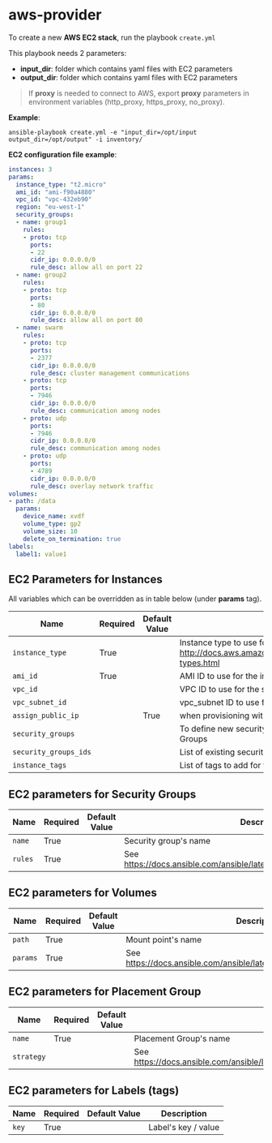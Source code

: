 # aws-provider

To create a new __AWS EC2 stack__, run the playbook `create.yml`
		
This playbook needs 2 parameters:

- **input_dir**: folder which contains yaml files with EC2 parameters
- **output_dir**: folder which contains yaml files with EC2 parameters


> If **proxy** is needed to connect to AWS, export **proxy** parameters in environment variables (http\_proxy, https\_proxy, no\_proxy).


__Example__:

```
ansible-playbook create.yml -e "input_dir=/opt/input output_dir=/opt/output" -i inventory/
```

__EC2 configuration file example__:

```yaml
instances: 3
params:
  instance_type: "t2.micro"
  ami_id: "ami-f90a4880"
  vpc_id: "vpc-432eb90"
  region: "eu-west-1"
  security_groups:
  - name: group1
    rules:
    - proto: tcp
      ports:
      - 22
      cidr_ip: 0.0.0.0/0
      rule_desc: allow all on port 22
  - name: group2
    rules:
    - proto: tcp
      ports:
      - 80
      cidr_ip: 0.0.0.0/0
      rule_desc: allow all on port 80
  - name: swarm
    rules:
    - proto: tcp
      ports:
      - 2377
      cidr_ip: 0.0.0.0/0
      rule_desc: cluster management communications
    - proto: tcp
      ports:
      - 7946 
      cidr_ip: 0.0.0.0/0
      rule_desc: communication among nodes
    - proto: udp
      ports:
      - 7946 
      cidr_ip: 0.0.0.0/0
      rule_desc: communication among nodes
    - proto: udp
      ports:
      - 4789 
      cidr_ip: 0.0.0.0/0
      rule_desc: overlay network traffic
volumes:
- path: /data
  params:
    device_name: xvdf
    volume_type: gp2
    volume_size: 10
    delete_on_termination: true
labels:
  label1: value1
```

## EC2 Parameters for Instances

All variables which can be overridden as in table below (under **params** tag).

| Name           | Required | Default Value | Description                        |
| -------------- | -------- | ------------- | -----------------------------------|
| `instance_type` |  True |   | Instance type to use for the instance, see http://docs.aws.amazon.com/AWSEC2/latest/UserGuide/instance-types.html |
| `ami_id` |  True |  | AMI ID to use for the instance |
| `vpc_id` |   |  | VPC ID to use for the security groups |
| `vpc_subnet_id` |   |  | vpc_subnet ID to use for the instance |
| `assign_public_ip` |   | True | when provisioning within vpc, assign a public IP address |
| `security_groups` |  |  | To define new security groups, see EC2 parameters for Security Groups |
| `security_groups_ids` |  |  | List of existing security groups ids |
| `instance_tags` |  |  | List of tags to add for the instance |


## EC2 parameters for Security Groups 

| Name           | Required | Default Value | Description                        |
| -------------- | -------- | ------------- | -----------------------------------|
| `name` |  True |   | Security group's name |
| `rules` |  True |  | See https://docs.ansible.com/ansible/latest/modules/ec2_group_module.html |


## EC2 parameters for Volumes 

| Name           | Required | Default Value | Description                        |
| -------------- | -------- | ------------- | -----------------------------------|
| `path` |  True |   | Mount point's name |
| `params` |  True |  | See https://docs.ansible.com/ansible/latest/modules/ec2_vol_module.html |

## EC2 parameters for Placement Group 

| Name           | Required | Default Value | Description                        |
| -------------- | -------- | ------------- | -----------------------------------|
| `name` |  True |   | Placement Group's name |
| `strategy` |  |  | See https://docs.ansible.com/ansible/latest/modules/ec2_placement_group_module.html |

## EC2 parameters for Labels (tags) 

| Name           | Required | Default Value | Description                        |
| -------------- | -------- | ------------- | -----------------------------------|
| `key` |  True |   | Label's key / value |

